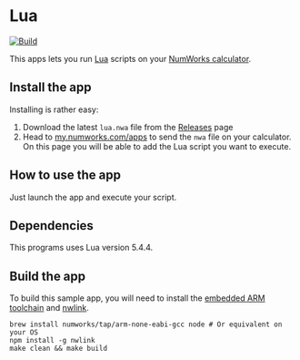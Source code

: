 # Lua

[![Build](https://github.com/nwagyu/lua/actions/workflows/build.yml/badge.svg)](https://github.com/nwagyu/lua/actions/workflows/build.yml)

This apps lets you run [Lua](https://www.lua.org/about.html) scripts on your [NumWorks calculator](https://www.numworks.com).

## Install the app

Installing is rather easy:
1. Download the latest `lua.nwa` file from the [Releases](https://github.com/nwagyu/lua/releases) page
2. Head to [my.numworks.com/apps](https://my.numworks.com/apps) to send the `nwa` file on your calculator. On this page you will be able to add the Lua script you want to execute.

## How to use the app

Just launch the app and execute your script.

## Dependencies

This programs uses Lua version 5.4.4.

## Build the app

To build this sample app, you will need to install the [embedded ARM toolchain](https://developer.arm.com/Tools%20and%20Software/GNU%20Toolchain) and [nwlink](https://www.npmjs.com/package/nwlink).

```shell
brew install numworks/tap/arm-none-eabi-gcc node # Or equivalent on your OS
npm install -g nwlink
make clean && make build
```
